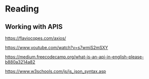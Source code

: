 # Reading

## Working with APIS

https://flaviocopes.com/axios/ 

https://www.youtube.com/watch?v=s7wmiS2mSXY 

https://medium.freecodecamp.org/what-is-an-api-in-english-please-b880a3214a82 

https://www.w3schools.com/js/js_json_syntax.asp 